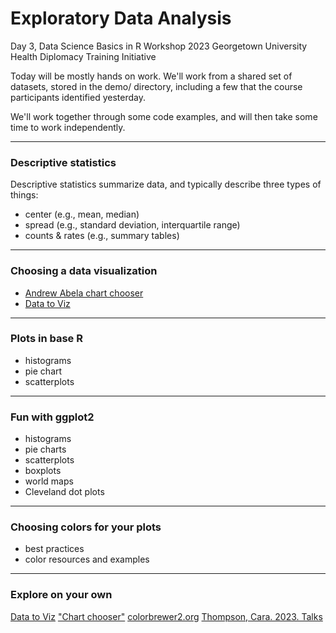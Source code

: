 Exploratory Data Analysis
================
Day 3, Data Science Basics in R Workshop
2023 Georgetown University Health Diplomacy Training Initiative

Today will be mostly hands on work. We'll work from a shared set of datasets,
stored in the demo/ directory, including a few that the course participants identified yesterday.

We'll work together through some code examples, and will then take some time to work independently.

------------------------------------------------------------------------

### Descriptive statistics

Descriptive statistics summarize data, and typically describe three types of things:
-   center (e.g., mean, median)
-   spread (e.g., standard deviation, interquartile range)
-   counts & rates (e.g., summary tables)

------------------------------------------------------------------------

### Choosing a data visualization

-   [Andrew Abela chart chooser](https://extremepresentation.typepad.com/blog/2006/09/choosing_a_good.html)
-   [Data to Viz](https://www.data-to-viz.com/)

------------------------------------------------------------------------

### Plots in base R

-   histograms
-   pie chart
-   scatterplots

------------------------------------------------------------------------

### Fun with ggplot2

-   histograms
-   pie charts
-   scatterplots
-   boxplots
-   world maps
-   Cleveland dot plots

------------------------------------------------------------------------

### Choosing colors for your plots

-   best practices
-   color resources and examples

------------------------------------------------------------------------

### Explore on your own

[Data to Viz](https://www.data-to-viz.com/)
["Chart chooser"](https://extremepresentation.typepad.com/blog/2006/09/choosing_a_good.html)
[colorbrewer2.org](https://colorbrewer2.org/)
[Thompson, Cara. 2023. Talks](https://www.cararthompson.com/talks)

